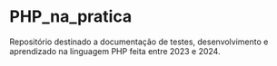 # PHP_na_pratica
Repositório destinado a documentação de testes, desenvolvimento e aprendizado na linguagem PHP feita entre 2023 e 2024.
